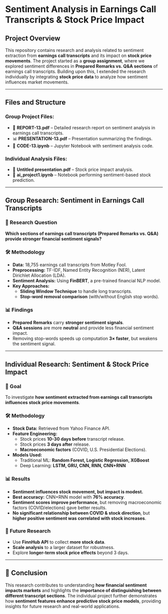 # Sentiment Analysis in Earnings Call Transcripts & Stock Price Impact

## Project Overview
This repository contains research and analysis related to sentiment extraction from **earnings call transcripts** and its impact on **stock price movements**. The project started as a **group assignment**, where we explored sentiment differences in **Prepared Remarks vs. Q&A sections** of earnings call transcripts. Building upon this, I extended the research individually by integrating **stock price data** to analyze how sentiment influences market movements.

---

## Files and Structure

### Group Project Files:
- 📄 **REPORT-13.pdf** – Detailed research report on sentiment analysis in earnings call transcripts.
- 📊 **PRESENTATION-13.pdf** – Presentation summarizing the findings.
- 📜 **CODE-13.ipynb** – Jupyter Notebook with sentiment analysis code.

### Individual Analysis Files:
- 📄 **Untitled presentation.pdf** – Stock price impact analysis.
- 📜 **ai_project1.ipynb** – Notebook performing sentiment-based stock prediction.

---

## Group Research: Sentiment in Earnings Call Transcripts

### 🔎 Research Question
**Which sections of earnings call transcripts (Prepared Remarks vs. Q&A) provide stronger financial sentiment signals?**

### 🛠️ Methodology
- **Data:** 18,755 earnings call transcripts from Motley Fool.
- **Preprocessing:** TF-IDF, Named Entity Recognition (NER), Latent Dirichlet Allocation (LDA).
- **Sentiment Analysis:** Using **FinBERT**, a pre-trained financial NLP model.
- **Key Approaches:**
  - **Sliding Window Technique** to handle long transcripts.
  - **Stop-word removal comparison** (with/without English stop words).

### 📊 Findings
- **Prepared Remarks** carry **stronger sentiment signals**.
- **Q&A sessions** are more **neutral** and provide less financial sentiment impact.
- Removing stop-words speeds up computation **3× faster**, but weakens the sentiment signal.

---

## Individual Research: Sentiment & Stock Price Impact

### 🔎 Goal
To investigate **how sentiment extracted from earnings call transcripts influences stock price movements**.

### 🛠️ Methodology
- **Stock Data:** Retrieved from Yahoo Finance API.
- **Feature Engineering:**
  - Stock prices **10-30 days before** transcript release.
  - Stock prices **3 days after** release.
  - **Macroeconomic factors** (COVID, U.S. Presidential Elections).
- **Models Used:**
  - Traditional ML: **Random Forest, Logistic Regression, XGBoost**
  - Deep Learning: **LSTM, GRU, CNN, RNN, CNN+RNN**

### 📊 Results
- **Sentiment influences stock movement, but impact is modest.**
- **Best accuracy:** CNN+RNN model with **76% accuracy**.
- **Sentiment scores improve performance**, but removing macroeconomic factors (COVID/elections) gave better results.
- **No significant relationship between COVID & stock direction**, but **higher positive sentiment was correlated with stock increases**.

### 🔬 Future Research
- Use **FinnHub API** to collect **more stock data**.
- **Scale analysis** to a larger dataset for robustness.
- Explore **longer-term stock price effects** beyond 3 days.

---


## 📌 Conclusion
This research contributes to understanding **how financial sentiment impacts markets** and highlights the **importance of distinguishing between different transcript sections**. The individual project further demonstrates how **sentiment features enhance predictive stock price models**, providing insights for future research and real-world applications.


